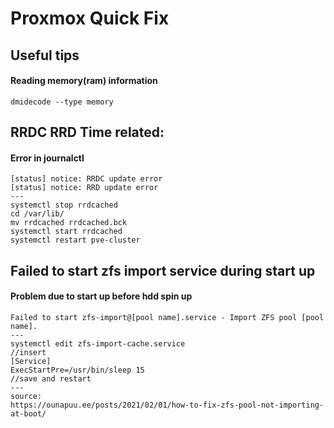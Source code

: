 # Proxmox Quick Fix

## Useful tips
#### Reading memory(ram) information
```
dmidecode --type memory
```

## RRDC RRD Time related:
#### Error in journalctl
```
[status] notice: RRDC update error
[status] notice: RRD update error
---
systemctl stop rrdcached
cd /var/lib/
mv rrdcached rrdcached.bck
systemctl start rrdcached
systemctl restart pve-cluster
```

## Failed to start zfs import service during start up
#### Problem due to start up before hdd spin up
```
Failed to start zfs-import@[pool name].service - Import ZFS pool [pool name].
---
systemctl edit zfs-import-cache.service
//insert
[Service]
ExecStartPre=/usr/bin/sleep 15
//save and restart
---
source:
https://ounapuu.ee/posts/2021/02/01/how-to-fix-zfs-pool-not-importing-at-boot/
```
